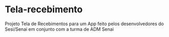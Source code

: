 # Tela-recebimento
Projeto Tela de Recebimentos para um App feito pelos desenvolvedores do Sesi/Senai em conjunto com a turma de ADM Senai
